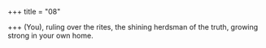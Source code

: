 +++
title = "08"

+++
(You), ruling over the rites, the shining herdsman of the truth,
growing strong in your own home.